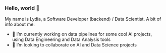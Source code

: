 ### Hello, world 👋

My name is Lydia, a Software Developer (backend) / Data Scientist. A bit of info about me:

- 🔭 I’m currently working on data pipelines for some cool AI projects, using Data Engineering and Data Analysis tools
- 👯 I’m looking to collaborate on AI and Data Science projects
